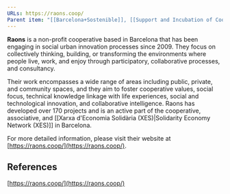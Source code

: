 ```yaml
---
URLs: https://raons.coop/
Parent item: "[[Barcelona+Sostenible]], [[Support and Incubation of Cooperative Projects]]"
---
```

**Raons** is a non-profit cooperative based in Barcelona that has been engaging in social urban innovation processes since 2009. They focus on collectively thinking, building, or transforming the environments where people live, work, and enjoy through participatory, collaborative processes, and consultancy. 

Their work encompasses a wide range of areas including public, private, and community spaces, and they aim to foster cooperative values, social focus, technical knowledge linkage with life experiences, social and technological innovation, and collaborative intelligence. Raons has developed over 170 projects and is an active part of the cooperative, associative, and [[Xarxa d'Economia Solidària (XES)|Solidarity Economy Network (XES)]] in Barcelona.

For more detailed information, please visit their website at [https://raons.coop/](https://raons.coop/).

## References

[https://raons.coop/](https://raons.coop/)